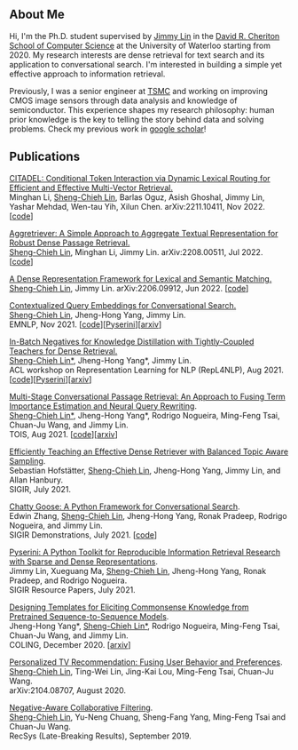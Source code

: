 ## About Me
Hi, I'm the Ph.D. student supervised by [Jimmy Lin](https://cs.uwaterloo.ca/~jimmylin/) in the [David R. Cheriton School of Computer Science](https://cs.uwaterloo.ca/) at the University of Waterloo starting from 2020. My research interests are dense retrieval for text search and its application to conversational search. I'm interested in building a simple yet effective approach to information retrieval.  

Previously, I was a senior engineer at [TSMC](https://www.tsmc.com/english) and working on improving CMOS image sensors through data analysis and knowledge of semiconductor. This experience shapes my research philosophy: human prior knowledge is the key to telling the story behind data and solving problems. Check my previous work in [google scholar](https://scholar.google.com/citations?user=_QaCfqUAAAAJ&hl=en)!

## Publications
[CITADEL: Conditional Token Interaction via Dynamic Lexical Routing for Efficient and Effective Multi-Vector Retrieval.]([arxiv](https://arxiv.org/abs/2211.10411))  
Minghan Li, <u>Sheng-Chieh Lin</u>, Barlas Oguz, Asish Ghoshal, Jimmy Lin, Yashar Mehdad, Wen-tau Yih, Xilun Chen.
arXiv:2211.10411, Nov 2022. [[code](https://github.com/facebookresearch/dpr-scale/tree/citadel)]

[Aggretriever: A Simple Approach to Aggregate Textual Representation for Robust Dense Passage Retrieval.]([arxiv](https://arxiv.org/abs/2208.00511))  
<u>Sheng-Chieh Lin</u>, Minghan Li, Jimmy Lin.
arXiv:2208.00511, Jul 2022. [[code](https://github.com/castorini/dhr)]

[A Dense Representation Framework for Lexical and Semantic Matching.]([arxiv](https://arxiv.org/abs/2206.09912))  
<u>Sheng-Chieh Lin</u>, Jimmy Lin.
arXiv:2206.09912, Jun 2022. [[code](https://github.com/castorini/dhr)]

[Contextualized Query Embeddings for Conversational Search.](https://aclanthology.org/2021.emnlp-main.77/)  
<u>Sheng-Chieh Lin</u>, Jheng-Hong Yang, Jimmy Lin.  
EMNLP, Nov 2021. [[code](https://github.com/castorini/CQE)][[Pyserini](https://github.com/castorini/chatty-goose/blob/master/docs/conversation_dense_retrieval_experiments.md)][[arxiv](https://arxiv.org/abs/2104.08707)]

[In-Batch Negatives for Knowledge Distillation with Tightly-Coupled Teachers for Dense Retrieval.](https://aclanthology.org/2021.repl4nlp-1.17/)  
<u>Sheng-Chieh Lin*</u>, Jheng-Hong Yang*, Jimmy Lin.  
ACL workshop on Representation Learning for NLP (RepL4NLP), Aug 2021. [[code](https://github.com/castorini/tct_colbert)][[Pyserini](https://github.com/castorini/pyserini/blob/master/docs/experiments-tct_colbert-v2.md)][[arxiv](https://arxiv.org/abs/2010.11386)]   

[Multi-Stage Conversational Passage Retrieval: An Approach to Fusing Term Importance Estimation and Neural Query Rewriting](https://dl.acm.org/doi/10.1145/3446426).  
<u>Sheng-Chieh Lin*</u>, Jheng-Hong Yang*, Rodrigo Nogueira, Ming-Feng Tsai, Chuan-Ju Wang, and Jimmy Lin.  
TOIS, Aug 2021. [[code](https://github.com/castorini/chatty-goose)][[arxiv](https://arxiv.org/abs/2005.02230)]

[Efficiently Teaching an Effective Dense Retriever with Balanced Topic Aware Sampling](https://dl.acm.org/doi/10.1145/3404835.3462891).  
Sebastian Hofstätter, <u>Sheng-Chieh Lin</u>, Jheng-Hong Yang, Jimmy Lin, and Allan Hanbury.  
SIGIR, July 2021.  

[Chatty Goose: A Python Framework for Conversational Search](https://dl.acm.org/doi/10.1145/3404835.3462782).  
Edwin Zhang, <u>Sheng-Chieh Lin</u>, Jheng-Hong Yang, Ronak Pradeep, Rodrigo Nogueira, and Jimmy Lin.  
SIGIR Demonstrations, July 2021. [[code](https://github.com/castorini/chatty-goose)]  

[Pyserini: A Python Toolkit for Reproducible Information Retrieval Research with Sparse and Dense Representations](https://dl.acm.org/doi/10.1145/3404835.3463238).  
Jimmy Lin, Xueguang Ma, <u>Sheng-Chieh Lin</u>, Jheng-Hong Yang, Ronak Pradeep, and Rodrigo Nogueira.  
SIGIR Resource Papers, July 2021.   

[Designing Templates for Eliciting Commonsense Knowledge from Pretrained Sequence-to-Sequence Models](https://aclanthology.org/2020.coling-main.307/).  
Jheng-Hong Yang*, <u>Sheng-Chieh Lin*</u>, Rodrigo Nogueira, Ming-Feng Tsai, Chuan-Ju Wang, and Jimmy Lin.  
COLING, December 2020. [[arxiv](https://arxiv.org/abs/2003.08380)] 

[Personalized TV Recommendation: Fusing User Behavior and Preferences](https://arxiv.org/abs/2009.08957).  
<u>Sheng-Chieh Lin</u>, Ting-Wei Lin, Jing-Kai Lou, Ming-Feng Tsai, Chuan-Ju Wang.  
arXiv:2104.08707, August 2020. 

[Negative-Aware Collaborative Filtering](http://ceur-ws.org/Vol-2431/paper9.pdf).  
<u>Sheng-Chieh Lin</u>, Yu-Neng Chuang, Sheng-Fang Yang, Ming-Feng Tsai and Chuan-Ju Wang.  
RecSys (Late-Breaking Results), September 2019.  
